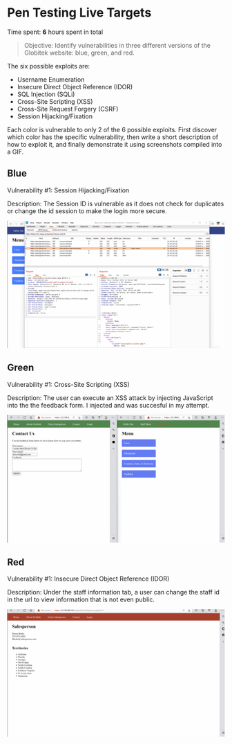 # Pen Testing Live Targets

Time spent: **6** hours spent in total

> Objective: Identify vulnerabilities in three different versions of the Globitek website: blue, green, and red.

The six possible exploits are:

* Username Enumeration
* Insecure Direct Object Reference (IDOR)
* SQL Injection (SQLi)
* Cross-Site Scripting (XSS)
* Cross-Site Request Forgery (CSRF)
* Session Hijacking/Fixation

Each color is vulnerable to only 2 of the 6 possible exploits. First discover which color has the specific vulnerability, then write a short description of how to exploit it, and finally demonstrate it using screenshots compiled into a GIF.

## Blue

Vulnerability #1: Session Hijacking/Fixation

Description: The Session ID is vulnerable as it does not check for duplicates or change the id session to make the login more secure.

<img src="https://github.com/ShivaniNanan/Pen-Testing-Live-Targets/blob/main/bluehijacking.gif">



## Green

Vulnerability #1: Cross-Site Scripting (XSS)

Description: The user can execute an XSS attack by injecting JavaScript into the the feedback form. I injected and was succesful in my attempt.

<img src="https://github.com/ShivaniNanan/Pen-Testing-Live-Targets/blob/main/greenxss.gif">


## Red

Vulnerability #1: Insecure Direct Object Reference (IDOR)

Description: Under the staff information tab, a user can change the staff id in the url to view information that is not even public.

<img src="https://github.com/ShivaniNanan/Pen-Testing-Live-Targets/blob/main/redidor.gif">



